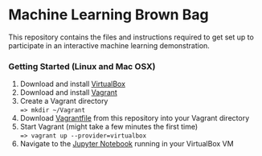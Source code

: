 # Machine Learning Brown Bag
This repository contains the files and instructions required to get set up to participate in an interactive machine learning demonstration.

### Getting Started (Linux and Mac OSX)
1. Download and install [VirtualBox](https://www.virtualbox.org/wiki/Downloads)
1. Download and install [Vagrant](https://www.vagrantup.com/downloads.html)
1. Create a Vagrant directory  
```=> mkdir ~/Vagrant```
1. Download [Vagrantfile](https://github.com/jasonracey/machine-learning-brown-bag/blob/master/Vagrantfile) from this repository into your Vagrant directory
1. Start Vagrant (might take a few minutes the first time)  
```=> vagrant up --provider=virtualbox```
1. Navigate to the [Jupyter Notebook](http://localhost:8001/) running in your VirtualBox VM

